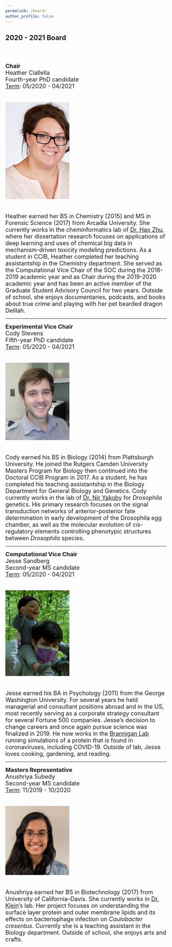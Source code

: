 ```yaml
---
permalink: /board/
author_profile: false
---
```


 
<h2>2020 - 2021 Board</h2> <br /><br />

<p align="center">

<font size="4"><b>Chair</b> <br />
Heather Ciallella <br />
Fourth-year PhD candidate <br />
<ins>Term</ins>: 05/2020 - 04/2021 <br /><br />
  
  <img src="https://github.com/ccib-social/ccib-social.github.io/blob/master/assets/images/heather_soc.jpg?raw=true" alt="Heather Ciallella" width="200" /> <br /><br />

Heather earned her BS in Chemistry (2015) and MS in Forensic Science (2017) from Arcadia University. She currently works in the cheminformatics lab of <a href="https://zhu.camden.rutgers.edu/">Dr. Hao Zhu</a>, where her dissertation research focuses on applications of deep learning and uses of chemical big data in mechanism-driven toxicity modeling predictions. As a student in CCIB, Heather completed her teaching assistantship in the Chemistry department. She served as the Computational Vice Chair of the SOC during the 2018-2019 academic year and as Chair during the 2019-2020 academic year and has been an active member of the Graduate Student Advisory Council for two years. Outside of school, she enjoys documentaries, podcasts, and books about true crime and playing with her pet bearded dragon Delilah.</font>

<hr>

<p align="center">

<font size="4"><b>Experimental Vice Chair</b> <br />
Cody Stevens <br />
Fifth-year PhD candidate <br />
<ins>Term</ins>: 05/2020 - 04/2021 <br /><br />

<img src="https://github.com/ccib-social/ccib-social.github.io/blob/master/assets/images/Cody-Stevens.jpg?raw=true" alt="Cody Stevens" width="200" /> <br /><br />

Cody earned his BS in Biology (2014) from Plattsburgh University. He joined the Rutgers Camden University Masters Program for Biology then continued into the Doctoral CCIB Program in 2017. As a student, he has completed his teaching assistantship in the Biology Department for General Biology and Genetics. Cody currently works in the lab of <a href="https://yakoby.camden.rutgers.edu/">Dr. Nir Yakoby</a> for <i>Drosophila</i> genetics. His primary research focuses on the signal transduction networks of anterior-posterior fate determination in early development of the Drosophila egg chamber, as well as the molecular evolution of <i>cis</i>-regulatory elements controlling phenotypic structures between <i>Drosophila</i> species.</font>

<hr>

<p align="center">

<font size="4"><b>Computational Vice Chair</b> <br />
Jesse Sandberg <br />
Second-year MS candidate <br />
<ins>Term</ins>: 05/2020 - 04/2021 <br /><br />

<img src="https://github.com/ccib-social/ccib-social.github.io/blob/master/assets/images/jesse.jpg?raw=true" alt="Jesse Sandberg" width="200" /> <br /><br />

Jesse earned his BA in Psychology (2011) from the George Washington University. For several years he held managerial and consultant positions abroad and in the US, most recently serving as a corporate strategy consultant for several Fortune 500 companies. Jesse’s decision to change careers and once again pursue science was finalized in 2019. He now works in the <a href="https://branniganlab.wordpress.com/">Brannigan Lab</a> running simulations of a protein that is found in coronaviruses, including COVID-19. Outside of lab, Jesse loves cooking, gardening, and reading.</font>

<hr>

<p align="center">
  
  <font size="4"><b>Masters Representative</b> <br />
  Anushriya Subedy <br />
  Second-year MS candidate <br />
  <ins>Term</ins>: 11/2019 - 10/2020 <br /><br />
  
  <img src="https://github.com/ccib-social/ccib-social.github.io/blob/master/assets/images/Shriya_soc.jpg?raw=true" alt="Anushriya Subedy" width="200" /> <br /><br />
  
  Anushriya earned her BS in Biotechnology (2017) from University of California–Davis. She currently works in <a href="https://ericklein.camden.rutgers.edu/">Dr. Klein</a>’s lab. Her project focuses on understanding the surface layer protein and outer membrane lipids and its effects on bacteriophage infection on <i>Caulobacter cresentus</i>. Currently she is a teaching assistant in the Biology department. Outside of school, she enjoys arts and crafts.</font>

</p>

